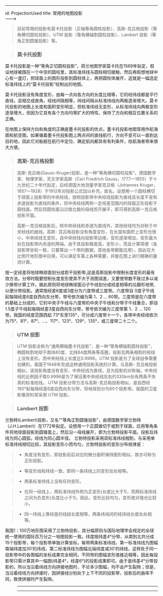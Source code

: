 ---
id: ProjectionUsed
title: 常用的地图投影  
--->  
> 目前常用的投影有莫卡托投影（正轴等角圆柱投影）、高斯-克吕格投影（等角横切圆柱投影）、UTM 投影（等角横轴割圆柱投影）、Lambert
投影（等角正割圆锥投影）等。

>

> ### 莫卡托投影

>

>
莫卡托投影是一种“等角正切圆柱投影”，荷兰地图学家莫卡托在1569年拟定，假设地球被围在一个中空的圆柱里，其标准纬线与圆柱相切接触，然后再假想地球中心有一盏灯，把球面上的图形投影到圆柱体上，再把圆柱体展开，这就是一幅选定标准纬线上的“莫卡托投影”绘制出的地图。

>

>
莫卡托投影没有角度变形，由每一点向各方向的长度比相等，它的经纬线都是平行直线，且相交成直角，经线间隔相等，纬线间隔从标准纬线向两极逐渐增大。莫卡托投影的地图上长度和面积变形明显，但标准纬线无变形，从标准纬线向两极变形逐渐增大，但因为它具有各个方向均等扩大的特性，保持了方向和相互位置关系的正确。

>

>
在地图上保持方向和角度的正确是墨卡托投影的优点，墨卡托投影地图常用作航海图和航空图，如果循着墨卡托投影图上两点间的直线航行，方向不变可以一直到达目的地，因此它对船舰在航行中定位、确定航向都具有有利条件，给航海者带来很大方便。

>

> ### 高斯-克吕格投影

>

> 高斯-克吕格(Gauss-Kruger)投影，是一种“等角横切圆柱投影”。德国数学家、物理学家、天文学家高斯（Carl Friedrich
Gauss，1777一1855）于十九世纪二十年代拟定，后经德国大地测量学家克吕格（Johannes
Kruger，1857～1928）于1912年对投影公式加以补充，故名。设想用一个圆柱横切于球面上投影带的中央经线，按照投影带中央经线投影为直线且长度不变和赤道投影为直线的条件，将中央经线两侧一定经差范围内的球面正形投影于圆柱面。然后将圆柱面沿过南北极的母线剪开展平，即可得到高斯一克吕格投影平面。

>

> 高斯一克吕格投影后，除中央经线和赤道为直线外，其他经线均为对称于中央经线的曲线。高斯-
克吕格投影没有角度变形，在长度和面积上变形也很小，中央经线无变形，自中央经线向投影带边缘，变形逐渐增加，变形最大处在投影带内赤道的两端。由于其投影精度高，变形小，而且计算简便（各投影带坐标一致，只要算出一个带的数据，其他各带都能应用），因此在大比例尺地形图中应用，可以满足军事上各种需要，并能在图上进行精确的量测计算。

>

>
按一定经差将地球椭球面划分成若干投影带,这是高斯投影中限制长度变形的最有效方法。分带时既要控制长度变形使其不大于测图误差，又要使带数不致过多以减少换带计算工作，据此原则将地球椭球面沿子午线划分成经差相等的瓜瓣形地带,以便分带投影。通常按经差6度或3度分为六度带或三度带。六度带自
0度子午线起每隔经差6度自西向东分带，带号依次编为第 1、2 ...
60带。三度带是在六度带的基础上分成的，它的中央子午线与六度带的中央子午线和分带子午线重合，即自
1.5度子午线起每隔经差3度自西向东分带，带号依次编为三度带第 1、2 ... 120带。我国的经度范围西起
73°东至135°，可分成六度带十一个，各带中央经线依次为75°、81°、87°、...、117°、123°、129°、135°，或三度带二十二个。

>

> ### UTM 投影

>

> UTM
投影全称为“通用横轴墨卡托投影”，是一种“等角横轴割圆柱投影”，椭圆柱割地球于南纬80度、北纬84度两条等高圈，投影后两条相割的经线上没有变形，而中央经线上长度比0.9996。UTM
投影是为了全球战争需要创建的，美国于1948年完成这种通用投影系统的计算。与高斯-
克吕格投影相似，该投影角度没有变形，中央经线为直线，且为投影的对称轴，中央经线的比例因子取0.9996是为了保证离中央经线左右约330km处有两条不失真的标准经线。
UTM 投影分带方法与高斯-克吕格投影相似，是自西经180°起每隔经差6度自西向东分带，将地球划分为60个投影带。我国的卫星影像资料常采用 UTM 投影。

>

> ### Lambert 投影

>

>
兰勃特(Lambert)投影，又名“"等角正割圆锥投影”，由德国数学家兰勃特（J.H.Lambert）在1772年拟定。设想用一个正圆锥切于或割于球面，应用等角条件将地球面投影到圆锥面上，然后沿一母线展开，即为兰勃特投影平面。投影后纬线为同心圆弧，经线为同心圆半径。
兰勃特投影采用双标准纬线相割，与采用单标准纬线相切比较，其投影变形小而均匀，兰勃特投影的变形分布规律是：

>

>   * 角度没有变形，即投影前后对应的微分面积保持图形相似，故亦可称为正形投影。

>   * 等变形线和纬线一致，即同一条纬线上的变形处处相等。

>   * 两条标准纬线上没有任何变形。

>   * 在同一经线上，两标准纬线外侧为正变形(长度比大于1)，而两标准纬线之间为负变形(长度比小于1)。因此，变形比较均匀，变形绝对值也比较小。

>   * 同一纬线上等经差的线段长度相等，两条纬线间的经纬线长度处处相等。

>

>

>
我国1：100万地形图采用了兰勃特投影，其分幅原则与国际地理学会规定的全球统一使用的国际百万分之一地图投影一致。纬度按纬差4°分带，从南到北共分成15个投影带，每个投影带单独计算坐标，每带两条标准纬线，第一标准纬线为图幅南端纬度加30′的纬线，第二标准纬线为图幅北端纬度减30′的纬线，这样处于同一投影带中的各图幅的坐标成果完全相同，不同带的图幅变形值接近相等，因此每投影带只需计算其中一幅图(纬差4°，经差6°)的投影成果即可。由于是纬差4°分带投影的，所以当沿着纬线方向拼接地图时，不论多少图幅，均不会产生裂隙；但是，当沿着经线方向拼接时，因拼接线分别处于上下不同的投影带，投影后的曲率不同，致使拼接时产生裂隙。

>

> * * *

>

> [](http://www.supermap.com)  
>  
> ---

